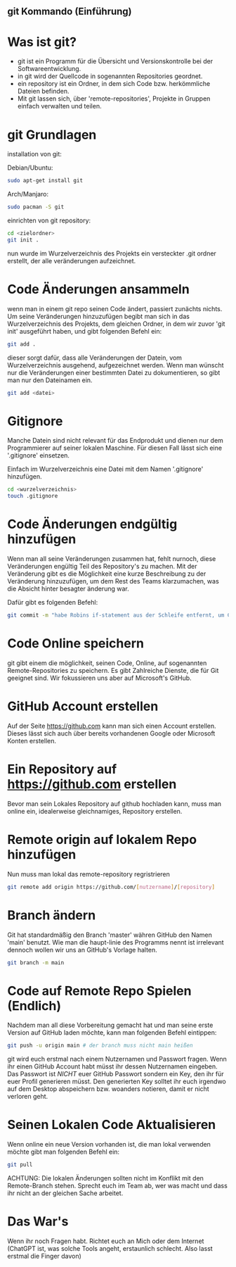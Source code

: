 ## git Kommando (Einführung)

# Was ist git?
- git ist ein Programm für die Übersicht und Versionskontrolle bei der Softwareentwicklung.
- in git wird der Quellcode in sogenannten Repositories geordnet.
- ein repository ist ein Ordner, in dem sich Code bzw. herkömmliche Dateien befinden.
- Mit git lassen sich, über 'remote-repositories', Projekte in Gruppen einfach verwalten und teilen.

# git Grundlagen
installation von git:

Debian/Ubuntu:
```sh
sudo apt-get install git
```

Arch/Manjaro:
```sh
sudo pacman -S git
```

einrichten von git repository:
```sh
cd <zielordner>
git init .
```
nun wurde im Wurzelverzeichnis des Projekts ein versteckter .git ordner erstellt, der alle veränderungen aufzeichnet.

# Code Änderungen ansammeln

wenn man in einem git repo seinen Code ändert, passiert zunächts nichts.
Um seine Veränderungen hinzuzufügen begibt man sich in das Wurzelverzeichnis des Projekts,
dem gleichen Ordner, in dem wir zuvor 'git init' ausgeführt haben, und gibt folgenden Befehl ein:
```sh
git add .
```
dieser sorgt dafür, dass alle Veränderungen der Datein, vom Wurzelverzeichnis ausgehend, aufgezeichnet werden.
Wenn man wünscht nur die Veränderungen einer bestimmten Datei zu dokumentieren, so gibt man nur den Dateinamen ein.
```sh
git add <datei>
```

# Gitignore
Manche Datein sind nicht relevant für das Endprodukt und dienen nur dem Programmierer auf seiner lokalen Maschine.
Für diesen Fall lässt sich eine '.gitignore' einsetzen.

Einfach im Wurzelverzeichnis eine Datei mit dem Namen '.gitignore' hinzufügen.
```sh
cd <wurzelverzeichnis>
touch .gitignore
```

# Code Änderungen endgültig hinzufügen

Wenn man all seine Veränderungen zusammen hat, fehlt nurnoch, diese Veränderungen engültig Teil des Repository's zu machen.
Mit der Veränderung gibt es die Möglichkeit eine kurze Beschreibung zu der Veränderung hinzuzufügen, um dem Rest des Teams klarzumachen, was die Absicht hinter besagter änderung war.

Dafür gibt es folgenden Befehl:
```sh
git commit -m "habe Robins if-statement aus der Schleife entfernt, um CPU-Zyklen zu sparen"
```

# Code Online speichern

git gibt einem die möglichkeit, seinen Code, Online, auf sogenannten Remote-Repositories zu speichern.
Es gibt Zahlreiche Dienste, die für Git geeignet sind.
Wir fokussieren uns aber auf Microsoft's GitHub.

# GitHub Account erstellen

Auf der Seite https://github.com kann man sich einen Account erstellen.
Dieses lässt sich auch über bereits vorhandenen Google oder Microsoft Konten erstellen.

# Ein Repository auf https://github.com erstellen

Bevor man sein Lokales Repository auf github hochladen kann, muss man online ein, idealerweise gleichnamiges, Repository erstellen.

# Remote origin auf lokalem Repo hinzufügen

Nun muss man lokal das remote-repository regristrieren
```sh
git remote add origin https://github.com/[nutzername]/[repository]
```

# Branch ändern

Git hat standardmäßig den Branch 'master' währen GitHub den Namen 'main' benutzt.
Wie man die haupt-linie des Programms nennt ist irrelevant dennoch wollen wir uns an GitHub's Vorlage halten.

```sh
git branch -m main
```

# Code auf Remote Repo Spielen (Endlich)

Nachdem man all diese Vorbereitung gemacht hat und man seine erste Version auf GitHub laden möchte, kann man folgenden Befehl eintippen:
```sh
git push -u origin main # der branch muss nicht main heißen
```

git wird euch erstmal nach einem Nutzernamen und Passwort fragen.
Wenn ihr einen GitHub Account habt müsst ihr dessen Nutzernamen eingeben. Das Passwort ist *NICHT* euer GitHub Passwort sondern ein Key, den ihr für euer Profil generieren müsst.
Den generierten Key solltet ihr euch irgendwo auf dem Desktop abspeichern bzw. woanders notieren, damit er nicht verloren geht.

# Seinen Lokalen Code Aktualisieren

Wenn online ein neue Version vorhanden ist, die man lokal verwenden möchte gibt man folgenden Befehl ein:
```sh
git pull
```

ACHTUNG: Die lokalen Änderungen sollten nicht im Konflikt mit den Remote-Branch stehen. Sprecht euch im Team ab, wer was macht und dass ihr nicht an der gleichen Sache arbeitet.

# Das War's

Wenn ihr noch Fragen habt. Richtet euch an Mich oder dem Internet (ChatGPT ist, was solche Tools angeht, erstaunlich schlecht. Also lasst erstmal die Finger davon)

